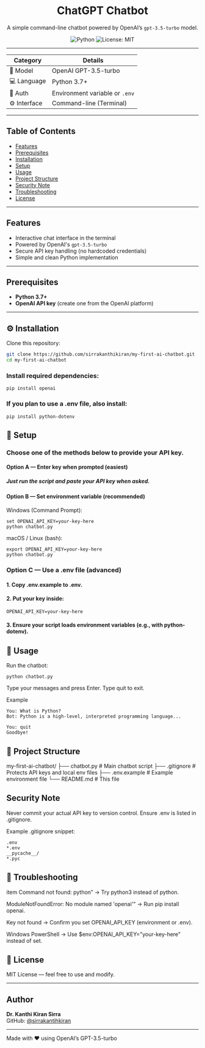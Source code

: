 <div align="center">

# ChatGPT Chatbot  
A simple command-line chatbot powered by OpenAI’s `gpt-3.5-turbo` model.

![Python](https://img.shields.io/badge/Python-3.7%2B-blue)
![License: MIT](https://img.shields.io/badge/License-MIT-green)

</div>

---
| **Category** | **Details** |
|---------------|-------------|
| 🧠 Model | OpenAI GPT-3.5-turbo |
| 💻 Language | Python 3.7+ |
| 🔐 Auth | Environment variable or `.env` |
| ⚙️ Interface | Command-line (Terminal) |

---

## Table of Contents
- [Features](#features)
- [Prerequisites](#prerequisites)
- [Installation](#installation)
- [Setup](#setup)
- [Usage](#usage)
- [Project Structure](#project-structure)
- [Security Note](#security-note)
- [Troubleshooting](#troubleshooting)
- [License](#license)

---

## Features
- Interactive chat interface in the terminal
- Powered by OpenAI's `gpt-3.5-turbo`
- Secure API key handling (no hardcoded credentials)
- Simple and clean Python implementation

---

## Prerequisites
- **Python 3.7+**
- **OpenAI API key** (create one from the OpenAI platform)

---

## ⚙️ Installation

Clone this repository:
```bash
git clone https://github.com/sirrakanthikiran/my-first-ai-chatbot.git
cd my-first-ai-chatbot
```

### Install required dependencies:
```
pip install openai
```

### If you plan to use a .env file, also install:
```
pip install python-dotenv

```
## 🔑 Setup

### Choose one of the methods below to provide your API key.

#### Option A — Enter key when prompted (easiest)

##### Just run the script and paste your API key when asked.

#### Option B — Set environment variable (recommended)

Windows (Command Prompt):
```
set OPENAI_API_KEY=your-key-here
python chatbot.py
```
macOS / Linux (bash):

```
export OPENAI_API_KEY=your-key-here
python chatbot.py
```
### Option C — Use a .env file (advanced)

#### 1. Copy .env.example to .env.

#### 2. Put your key inside:
```
OPENAI_API_KEY=your-key-here
```
#### 3. Ensure your script loads environment variables (e.g., with python-dotenv).

## 💬 Usage
Run the chatbot:
```
python chatbot.py
```
Type your messages and press Enter. Type quit to exit.

Example
```
You: What is Python?
Bot: Python is a high-level, interpreted programming language...

You: quit
Goodbye!
```
## 🧱 Project Structure
my-first-ai-chatbot/
├── chatbot.py          # Main chatbot script
├── .gitignore          # Protects API keys and local env files
├── .env.example        # Example environment file
└── README.md           # This file

## Security Note
Never commit your actual API key to version control.
Ensure .env is listed in .gitignore.

Example .gitignore snippet:
```
.env
*.env
__pycache__/
*.pyc
```

## 🧩 Troubleshooting

item Command not found: python” → Try python3 instead of python.

ModuleNotFoundError: No module named 'openai'” → Run pip install openai.

Key not found → Confirm you set OPENAI_API_KEY (environment or .env).

Windows PowerShell → Use $env:OPENAI_API_KEY="your-key-here" instead of set.

## 🪪 License

MIT License — feel free to use and modify.


---
## Author
**Dr. Kanthi Kiran Sirra**  
GitHub: [@sirrakantihkiran](https://github.com/sirrakantihkiran)

---
Made with ❤️ using OpenAI’s GPT-3.5-turbo
